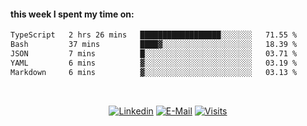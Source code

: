 #### this week I spent my time on:
<!--START_SECTION:waka-->

```txt
TypeScript   2 hrs 26 mins   ██████████████████░░░░░░░   71.55 %
Bash         37 mins         ████▓░░░░░░░░░░░░░░░░░░░░   18.39 %
JSON         7 mins          █░░░░░░░░░░░░░░░░░░░░░░░░   03.71 %
YAML         6 mins          ▓░░░░░░░░░░░░░░░░░░░░░░░░   03.19 %
Markdown     6 mins          ▓░░░░░░░░░░░░░░░░░░░░░░░░   03.13 %
```

<!--END_SECTION:waka-->

&nbsp;<div align="center">
  [![Linkedin](https://img.shields.io/badge/linked-in-369?style=flat-square&logo=linkedin&logoColor=white&color=blue)](https://www.linkedin.com/in/muzzamilraza)
  [![E-Mail](https://img.shields.io/badge/email-reveal-2a8?style=flat-square&logo=gmail&logoColor=white)](mailto:hi@mzml.me)
  [![Visits](https://komarev.com/ghpvc/?username=muzzamilr&logo=GitHub&label=github%20visits&color=336699&logoColor=white&style=flat-square)](https://github.com/muzzamilr)
</div>
